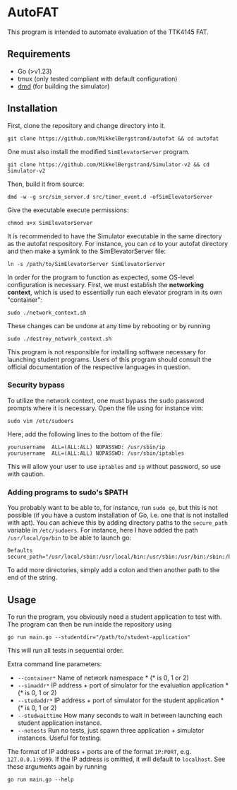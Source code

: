 # AutoFAT

This program is intended to automate evaluation of the TTK4145 FAT.

## Requirements

- Go (>v1.23)
- tmux (only tested compliant with default configuration)
- [dmd](https://dlang.org/download.html#dmd) (for building the simulator)

## Installation

First, clone the repository and change directory into it.

    git clone https://github.com/MikkelBergstrand/autofat && cd autofat

One must also install the modified `SimElevatorServer` program.

    git clone https://github.com/MikkelBergstrand/Simulator-v2 && cd Simulator-v2

Then, build it from source:

    dmd -w -g src/sim_server.d src/timer_event.d -ofSimElevatorServer

Give the executable execute permissions:

    chmod u+x SimElevatorServer

It is recommended to have the Simulator executable in the same directory as the
autofat respository. For instance, you can `cd` to your autofat directory and 
then make a symlink to the SimElevatorServer file:

    ln -s /path/to/SimElevatorServer SimElevatorServer

In order for the program to function as expected, some OS-level configuration is
necessary. First, we must establish the __networking context__, which is used
to essentially run each elevator program in its own "container":

    sudo ./network_context.sh

These changes can be undone at any time by rebooting or by running

    sudo ./destroy_network_context.sh

This program is not responsible for installing software necessary for launching
student programs. Users of this program should consult the official documentation
of the respective languages in question.

### Security bypass

To utilize the network context, one must bypass the sudo password prompts where 
it is necessary. Open the file using for instance vim:

    sudo vim /etc/sudoers

Here, add the following lines to the bottom of the file:

    yourusername  ALL=(ALL:ALL) NOPASSWD: /usr/sbin/ip
    yourusername  ALL=(ALL:ALL) NOPASSWD: /usr/sbin/iptables

This will allow your user to use ```iptables``` and ```ip``` without password,
so use with caution.

### Adding programs to sudo's $PATH

You probably want to be able to, for instance, run ```sudo go```, but this is
not possible (if you have a custom installation of Go, i.e. one that is not
installed with apt).
You can achieve this by adding directory paths to the ```secure_path``` variable
in ```/etc/sudoers```. For instance, here I have added the path ``/usr/local/go/bin``
to be able to launch go:

    Defaults        secure_path="/usr/local/sbin:/usr/local/bin:/usr/sbin:/usr/bin:/sbin:/bin:/snap/bin:/usr/local/go/bin"

To add more directories, simply add a colon and then another path to the end of the string.

## Usage

To run the program, you obviously need a student application to test with. The program can
then be run inside the repository using

    go run main.go --studentdir="/path/to/student-application"

This will run all tests in sequential order. 

Extra command line parameters:
- `--container*` Name of network namespace * (* is 0, 1 or 2)
- `--simaddr*` IP address + port of simulator for the evaluation application * (* is 0, 1 or 2)
- `--studaddr*` IP address + port of simulator for the student application * (* is 0, 1 or 2)
- `--studwaittime` How many seconds to wait in between launching each student application instance.
- `--notests` Run no tests, just spawn three application + simulator instances. Useful for testing. 

The format of IP address + ports are of the format `IP:PORT`, e.g. `127.0.0.1:9999`. If the IP address
is omitted, it will default to `localhost`.
See these arguments again by running

    go run main.go --help
